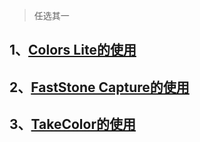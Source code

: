 > 任选其一

## 1、[Colors Lite的使用](https://www.softpedia.com/get/Multimedia/Graphic/Graphic-Others/Kozlov-Colors.shtml)

## 2、[FastStone Capture的使用](https://jingyan.baidu.com/article/da1091fb6980b7027849d6e2.html)

## 3、[TakeColor的使用](http://www.onlinedown.net/soft/39923.htm)